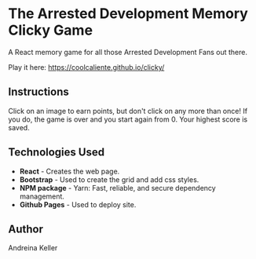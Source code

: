 # The Arrested Development Memory Clicky Game
A React memory game for all those Arrested Development Fans out there.

Play it here:
https://coolcaliente.github.io/clicky/

## Instructions

Click on an image to earn points, but don't click on any more than once! If you do, the game is over and you start again from 0. Your highest score is saved. 

## Technologies Used

- **React** - Creates the web page.
- **Bootstrap** - Used to create the grid and add css styles.
- **NPM package** - Yarn: Fast, reliable, and secure dependency management.
- **Github Pages** - Used to deploy site. 

## Author 

Andreina Keller 
